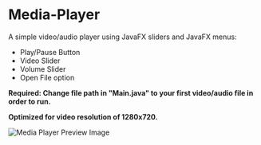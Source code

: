 # Media-Player
A simple video/audio player using JavaFX sliders and JavaFX menus:

* Play/Pause Button
* Video Slider
* Volume Slider
* Open File option

**Required: Change file path in "Main.java" to your first video/audio file in order to run.**

**Optimized for video resolution of 1280x720.**

![Media Player Preview Image](http://i.imgur.com/K6nzcOy.jpg "Media Player Preview Image")
